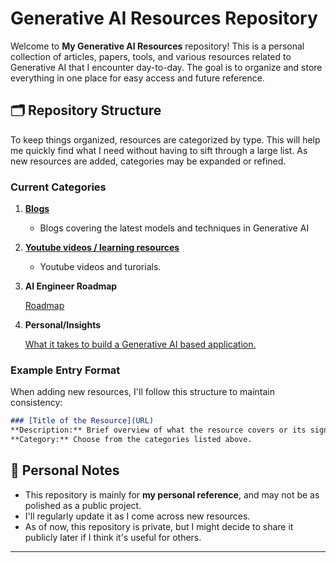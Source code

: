 # Generative AI Resources Repository

Welcome to **My Generative AI Resources** repository! This is a personal collection of articles, papers, tools, and various resources related to Generative AI that I encounter day-to-day. The goal is to organize and store everything in one place for easy access and future reference.

## 🗂️ Repository Structure

To keep things organized, resources are categorized by type. This will help me quickly find what I need without having to sift through a large list. As new resources are added, categories may be expanded or refined.

### Current Categories

1. [ **Blogs**](/docs/Blogs.md)
   - Blogs covering the latest models and techniques in Generative AI
  
2. **[Youtube videos / learning resources](/docs/youtube.md)**
   - Youtube videos and turorials.
  
3. **AI Engineer Roadmap**

   [Roadmap](https://roadmap.sh/ai-engineer)

4. **Personal/Insights**

   [What it takes to build a Generative AI based application.](https://medium.com/@siddharthchopda03/what-it-takes-to-build-a-generative-ai-based-application-720e8c0b8b5f)

### Example Entry Format

When adding new resources, I'll follow this structure to maintain consistency:

```markdown
### [Title of the Resource](URL)
**Description:** Brief overview of what the resource covers or its significance.
**Category:** Choose from the categories listed above.
```

## 📌 Personal Notes

- This repository is mainly for **my personal reference**, and may not be as polished as a public project.
- I'll regularly update it as I come across new resources.
- As of now, this repository is private, but I might decide to share it publicly later if I think it's useful for others.

---
